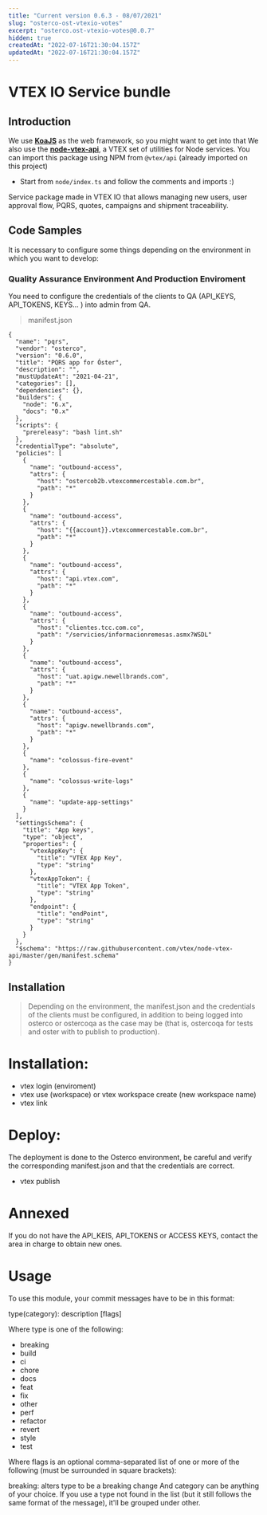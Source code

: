 ```yaml
---
title: "Current version 0.6.3 - 08/07/2021"
slug: "osterco-ost-vtexio-votes"
excerpt: "osterco.ost-vtexio-votes@0.0.7"
hidden: true
createdAt: "2022-07-16T21:30:04.157Z"
updatedAt: "2022-07-16T21:30:04.157Z"
---
```

# VTEX IO Service bundle  

## Introduction

We use [**KoaJS**](https://koajs.com/) as the web framework, so you might want to get into that
We also use the [**node-vtex-api**](https://github.com/vtex/node-vtex-api), a VTEX set of utilities for Node services. You can import this package using NPM from `@vtex/api` (already imported on this project)

- Start from `node/index.ts` and follow the comments and imports :)

Service package made in VTEX IO that allows managing new users, user approval flow, PQRS, quotes, campaigns and shipment traceability.

## Code Samples

It is necessary to configure some things depending on the environment in which you want to develop:

### Quality Assurance Environment And Production Enviroment

You need to  configure the credentials of the clients to QA (API_KEYS, API_TOKENS, KEYS... ) into admin from QA.

 > manifest.json
```
{
  "name": "pqrs",
  "vendor": "osterco",
  "version": "0.6.0",
  "title": "PQRS app for Óster",
  "description": "",
  "mustUpdateAt": "2021-04-21",
  "categories": [],
  "dependencies": {},
  "builders": {
    "node": "6.x",
    "docs": "0.x"
  },
  "scripts": {
    "prereleasy": "bash lint.sh"
  },
  "credentialType": "absolute",
  "policies": [
    {
      "name": "outbound-access",
      "attrs": {
        "host": "ostercob2b.vtexcommercestable.com.br",
        "path": "*"
      }
    },
    {
      "name": "outbound-access",
      "attrs": {
        "host": "{{account}}.vtexcommercestable.com.br",
        "path": "*"
      }
    },
    {
      "name": "outbound-access",
      "attrs": {
        "host": "api.vtex.com",
        "path": "*"
      }
    },
    {
      "name": "outbound-access",
      "attrs": {
        "host": "clientes.tcc.com.co",
        "path": "/servicios/informacionremesas.asmx?WSDL"
      }
    },
    {
      "name": "outbound-access",
      "attrs": {
        "host": "uat.apigw.newellbrands.com",
        "path": "*"
      }
    },
    {
      "name": "outbound-access",
      "attrs": {
        "host": "apigw.newellbrands.com",
        "path": "*"
      }
    },
    {
      "name": "colossus-fire-event"
    },
    {
      "name": "colossus-write-logs"
    },
    {
      "name": "update-app-settings"
    }
  ],
  "settingsSchema": {
    "title": "App keys",
    "type": "object",
    "properties": {
      "vtexAppKey": {
        "title": "VTEX App Key",
        "type": "string"
      },
      "vtexAppToken": {
        "title": "VTEX App Token",
        "type": "string"
      },
      "endpoint": {
        "title": "endPoint",
        "type": "string"
      }
    }
  },
  "$schema": "https://raw.githubusercontent.com/vtex/node-vtex-api/master/gen/manifest.schema"
}
```


## Installation

> Depending on the environment, the manifest.json and the credentials of the clients must be configured, in addition to being logged into osterco or ostercoqa as the case may be (that is, ostercoqa for tests and oster with to publish to production).

# Installation:

- vtex login (enviroment)
- vtex use (workspace)  or  vtex workspace create (new workspace name)
- vtex link


# Deploy:

The deployment is done to the Osterco environment, be careful and verify the corresponding manifest.json and that the credentials are correct.

- vtex publish

# Annexed

If you do not have the API_KEIS, API_TOKENS or ACCESS KEYS, contact the area in charge to obtain new ones.

# Usage
To use this module, your commit messages have to be in this format:

type(category): description [flags]

Where type is one of the following:
- breaking
- build
- ci
- chore
- docs
- feat
- fix
- other
- perf
- refactor
- revert
- style
- test

Where flags is an optional comma-separated list of one or more of the following (must be surrounded in square brackets):

breaking: alters type to be a breaking change
And category can be anything of your choice. If you use a type not found in the list (but it still follows the same format of the message), it'll be grouped under other.